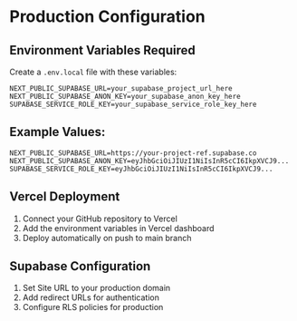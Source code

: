 # Production Configuration

## Environment Variables Required

Create a `.env.local` file with these variables:

```env
NEXT_PUBLIC_SUPABASE_URL=your_supabase_project_url_here
NEXT_PUBLIC_SUPABASE_ANON_KEY=your_supabase_anon_key_here
SUPABASE_SERVICE_ROLE_KEY=your_supabase_service_role_key_here
```

## Example Values:
```env
NEXT_PUBLIC_SUPABASE_URL=https://your-project-ref.supabase.co
NEXT_PUBLIC_SUPABASE_ANON_KEY=eyJhbGciOiJIUzI1NiIsInR5cCI6IkpXVCJ9...
SUPABASE_SERVICE_ROLE_KEY=eyJhbGciOiJIUzI1NiIsInR5cCI6IkpXVCJ9...
```

## Vercel Deployment

1. Connect your GitHub repository to Vercel
2. Add the environment variables in Vercel dashboard
3. Deploy automatically on push to main branch

## Supabase Configuration

1. Set Site URL to your production domain
2. Add redirect URLs for authentication
3. Configure RLS policies for production
